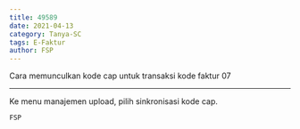 ```yaml
---
title: 49589
date: 2021-04-13
category: Tanya-SC
tags: E-Faktur
author: FSP
---
```


Cara memunculkan kode cap untuk transaksi kode faktur 07

---

Ke menu manajemen upload, pilih sinkronisasi kode cap.

`FSP`
